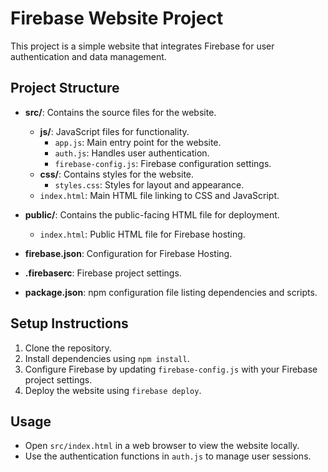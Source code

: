 # Firebase Website Project

This project is a simple website that integrates Firebase for user authentication and data management.

## Project Structure

- **src/**: Contains the source files for the website.
  - **js/**: JavaScript files for functionality.
    - `app.js`: Main entry point for the website.
    - `auth.js`: Handles user authentication.
    - `firebase-config.js`: Firebase configuration settings.
  - **css/**: Contains styles for the website.
    - `styles.css`: Styles for layout and appearance.
  - `index.html`: Main HTML file linking to CSS and JavaScript.

- **public/**: Contains the public-facing HTML file for deployment.
  - `index.html`: Public HTML file for Firebase hosting.

- **firebase.json**: Configuration for Firebase Hosting.

- **.firebaserc**: Firebase project settings.

- **package.json**: npm configuration file listing dependencies and scripts.

## Setup Instructions

1. Clone the repository.
2. Install dependencies using `npm install`.
3. Configure Firebase by updating `firebase-config.js` with your Firebase project settings.
4. Deploy the website using `firebase deploy`.

## Usage

- Open `src/index.html` in a web browser to view the website locally.
- Use the authentication functions in `auth.js` to manage user sessions.